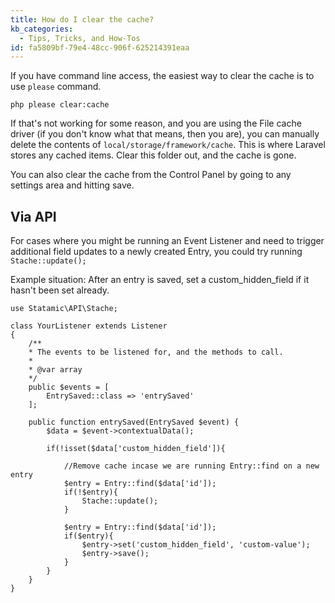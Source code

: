 ```yaml
---
title: How do I clear the cache?
kb_categories:
  - Tips, Tricks, and How-Tos
id: fa5809bf-79e4-48cc-906f-625214391eaa
---
```

If you have command line access, the easiest way to clear the cache is to use `please` command.

``` .language-bash
php please clear:cache
```

If that's not working for some reason, and you are using the File cache driver (if you don't know what that means, then
you are), you can manually delete the contents of `local/storage/framework/cache`. This is where Laravel stores any cached
items. Clear this folder out, and the cache is gone.

You can also clear the cache from the Control Panel by going to any settings area and hitting save.

## Via API

For cases where you might be running an Event Listener and need to trigger additional field updates to a newly created Entry, you could try running `Stache::update();`

Example situation: After an entry is saved, set a custom_hidden_field if it hasn't been set already.

```
use Statamic\API\Stache;

class YourListener extends Listener
{
    /**
    * The events to be listened for, and the methods to call.
    *
    * @var array
    */
    public $events = [
        EntrySaved::class => 'entrySaved'
    ];
    
    public function entrySaved(EntrySaved $event) {
        $data = $event->contextualData();
        
        if(!isset($data['custom_hidden_field']){
        
            //Remove cache incase we are running Entry::find on a new entry
            $entry = Entry::find($data['id']);
            if(!$entry){
                Stache::update();
            }

            $entry = Entry::find($data['id']);
            if($entry){
                $entry->set('custom_hidden_field', 'custom-value');
                $entry->save();
            }
        }
    }
}
```

